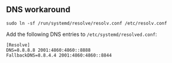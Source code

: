 ## DNS workaround

```
sudo ln -sf /run/systemd/resolve/resolv.conf /etc/resolv.conf
```

Add the following DNS entries to `/etc/systemd/resolved.conf`:

```
[Resolve]
DNS=8.8.8.8 2001:4860:4860::8888
FallbackDNS=8.8.4.4 2001:4860:4860::8844
```
